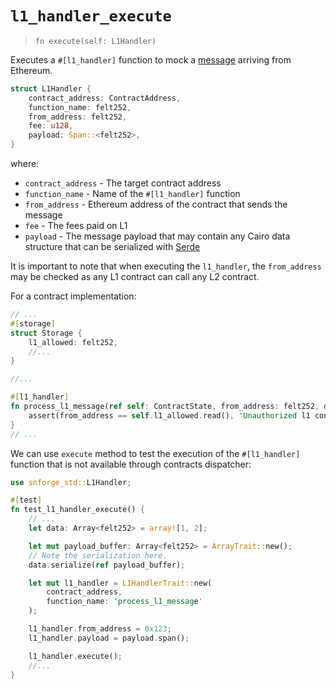 # `l1_handler_execute`

> `fn execute(self: L1Handler)`

Executes a `#[l1_handler]` function to mock a
[message](https://docs.starknet.io/documentation/architecture_and_concepts/L1-L2_Communication/messaging-mechanism/)
arriving from Ethereum.

```rust
struct L1Handler {
    contract_address: ContractAddress,
    function_name: felt252,
    from_address: felt252,
    fee: u128,
    payload: Span::<felt252>,
}
```

where:

- `contract_address` - The target contract address
- `function_name` - Name of the `#[l1_handler]` function
- `from_address` - Ethereum address of the contract that sends the message
- `fee` - The fees paid on L1
- `payload` - The message payload that may contain any Cairo data structure that can be serialized with
[Serde](https://book.cairo-lang.org/appendix-03-derivable-traits.html?highlight=serde#serializing-with-serde)

It is important to note that when executing the `l1_handler`,
the `from_address` may be checked as any L1 contract can call any L2 contract.

For a contract implementation:

```rust
// ...
#[storage]
struct Storage {
    l1_allowed: felt252,
    //...
}

//...

#[l1_handler]
fn process_l1_message(ref self: ContractState, from_address: felt252, data: Span<felt252>) {
    assert(from_address == self.l1_allowed.read(), 'Unauthorized l1 contract');
}
// ...
```

We can use `execute` method to test the execution of the `#[l1_handler]` function that is
not available through contracts dispatcher:

```rust
use snforge_std::L1Handler;

#[test]
fn test_l1_handler_execute() {
    // ...
    let data: Array<felt252> = array![1, 2];

    let mut payload_buffer: Array<felt252> = ArrayTrait::new();
    // Note the serialization here.
    data.serialize(ref payload_buffer);

    let mut l1_handler = L1HandlerTrait::new(
        contract_address,
        function_name: 'process_l1_message'
    );

    l1_handler.from_address = 0x123;
    l1_handler.payload = payload.span();

    l1_handler.execute();
    //...
}
```
